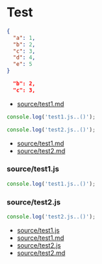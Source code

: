 # Test

<!-- import source/test.json -->

```json
{
  "a": 1,
  "b": 2,
  "c": 3,
  "d": 4,
  "e": 5
}
```

<!-- importend -->

<!-- import source/test.json --slice 2:4 -->

```json
  "b": 2,
  "c": 3,
```

<!-- importend -->

<!-- index source/test1.md -->

- [source/test1.md](source/test1.md)

<!-- indexend  -->

<!-- import source/*.js -->

```js
console.log('test1.js..()');
```


```js
console.log('test2.js..()');
```

<!-- importend -->

<!-- index source/*.md -->

- [source/test1.md](source/test1.md)
- [source/test2.md](source/test2.md)

<!-- indexend  -->

<!-- import source/*.js --title-tag h3 -->

### source/test1.js


```js
console.log('test1.js..()');
```


### source/test2.js


```js
console.log('test2.js..()');
```

<!-- importend -->

<!-- index source/*.{md,js} -->

- [source/test1.js](source/test1.js)
- [source/test1.md](source/test1.md)
- [source/test2.js](source/test2.js)
- [source/test2.md](source/test2.md)

<!-- indexend  -->